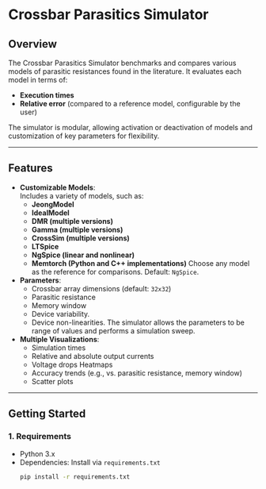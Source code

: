 # **Crossbar Parasitics Simulator**

## **Overview**
The Crossbar Parasitics Simulator benchmarks and compares various models of parasitic resistances found in the literature. It evaluates each model in terms of:
- **Execution times**  
- **Relative error** (compared to a reference model, configurable by the user)

The simulator is modular, allowing activation or deactivation of models and customization of key parameters for flexibility.

---

## **Features**
- **Customizable Models**:  
  Includes a variety of models, such as:
  - **JeongModel**
  - **IdealModel**
  - **DMR (multiple versions)**
  - **Gamma (multiple versions)**
  - **CrossSim (multiple versions)**
  - **LTSpice**
  - **NgSpice (linear and nonlinear)**
  - **Memtorch (Python and C++ implementations)**
  Choose any model as the reference for comparisons. Default: `NgSpice`.
- **Parameters**:
  - Crossbar array dimensions (default: `32x32`)
  - Parasitic resistance
  - Memory window
  - Device variability.
  - Device non-linearities.
    The simulator allows the parameters to be range of values and performs a simulation sweep.
- **Multiple Visualizations**:
  - Simulation times
  - Relative and absolute output currents
  - Voltage drops Heatmaps
  - Accuracy trends (e.g., vs. parasitic resistance, memory window)
  - Scatter plots

---

## **Getting Started**
### **1. Requirements**
- Python 3.x
- Dependencies: Install via `requirements.txt`
  ```bash
  pip install -r requirements.txt
